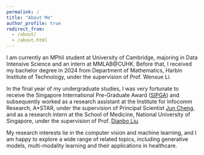 ```yaml
---
permalink: /
title: "About Me"
author_profile: true
redirect_from: 
  - /about/
  - /about.html
---
```


I am currently an MPhil student at University of Cambridge, majoring in Data Intensive Science and an intern at MMLAB@CUHK. Before that, I received my bachelor degree in 2024 from Department of Mathematics, Harbin Institute of Technology, under the supervision of Prof. Wenxue Li. 

In the final year of my undergraduate studies, I was very fortunate to receive the Singapore International Pre-Graduate Award ([SIPGA](https://www.a-star.edu.sg/Scholarships/for-graduate-studies/singapore-international-graduate-award-singa)) and subsequently worked as a research assistant at the Institute for Infocomm Research, A*STAR, under the supervision of Principal Scientist [Jun Cheng](https://samjcheng.github.io/), and as a research intern at the School of Medicine, National University of Singapore, under the supervision of Prof. [Dianbo Liu](http://www.cogai4sci.com/). 

My research interests lie in the computer vision and machine learning, and I am happy to explore a wide range of related topics, including generative models, multi-modality learning and their applications in healthcare.
